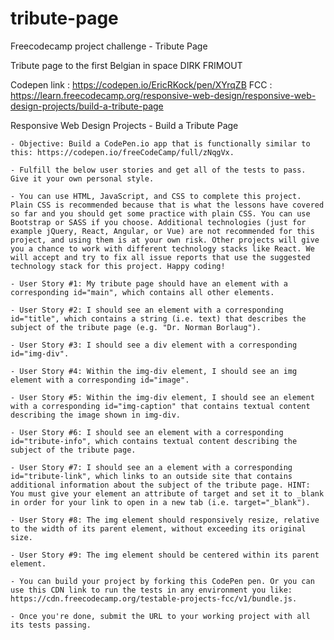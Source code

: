 # tribute-page
Freecodecamp project challenge - Tribute Page

Tribute page to the first Belgian in space
DIRK FRIMOUT

Codepen link : https://codepen.io/EricRKock/pen/XYrqZB
FCC : https://learn.freecodecamp.org/responsive-web-design/responsive-web-design-projects/build-a-tribute-page

Responsive Web Design Projects - Build a Tribute Page

    - Objective: Build a CodePen.io app that is functionally similar to this: https://codepen.io/freeCodeCamp/full/zNqgVx.
    
    - Fulfill the below user stories and get all of the tests to pass. Give it your own personal style.
    
    - You can use HTML, JavaScript, and CSS to complete this project. Plain CSS is recommended because that is what the lessons have covered so far and you should get some practice with plain CSS. You can use Bootstrap or SASS if you choose. Additional technologies (just for example jQuery, React, Angular, or Vue) are not recommended for this project, and using them is at your own risk. Other projects will give you a chance to work with different technology stacks like React. We will accept and try to fix all issue reports that use the suggested technology stack for this project. Happy coding!

    - User Story #1: My tribute page should have an element with a corresponding id="main", which contains all other elements.
    
    - User Story #2: I should see an element with a corresponding id="title", which contains a string (i.e. text) that describes the subject of the tribute page (e.g. "Dr. Norman Borlaug").
    
    - User Story #3: I should see a div element with a corresponding id="img-div".

    - User Story #4: Within the img-div element, I should see an img element with a corresponding id="image".
    
    - User Story #5: Within the img-div element, I should see an element with a corresponding id="img-caption" that contains textual content describing the image shown in img-div.
    
    - User Story #6: I should see an element with a corresponding id="tribute-info", which contains textual content describing the subject of the tribute page.
    
    - User Story #7: I should see an a element with a corresponding id="tribute-link", which links to an outside site that contains additional information about the subject of the tribute page. HINT: You must give your element an attribute of target and set it to _blank in order for your link to open in a new tab (i.e. target="_blank").
    
    - User Story #8: The img element should responsively resize, relative to the width of its parent element, without exceeding its original size.
    
    - User Story #9: The img element should be centered within its parent element.
    
    - You can build your project by forking this CodePen pen. Or you can use this CDN link to run the tests in any environment you like: https://cdn.freecodecamp.org/testable-projects-fcc/v1/bundle.js.
    
    - Once you're done, submit the URL to your working project with all its tests passing.
